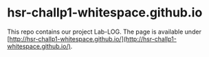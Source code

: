 # hsr-challp1-whitespace.github.io

This repo contains our project Lab-LOG. The page is available under [http://hsr-challp1-whitespace.github.io/](http://hsr-challp1-whitespace.github.io/).
